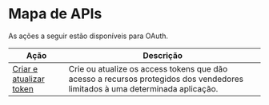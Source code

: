 # Mapa de APIs
 
As ações a seguir estão disponíveis para OAuth.
 
|Ação|Descrição|
|---|---|
|[Criar e atualizar token](https://www.mercadopago[FAKER][URL][DOMAIN]/developers/pt/reference/oauth/_oauth_token/post) | Crie ou atualize os access tokens que dão acesso a recursos protegidos dos vendedores limitados à uma determinada aplicação. |